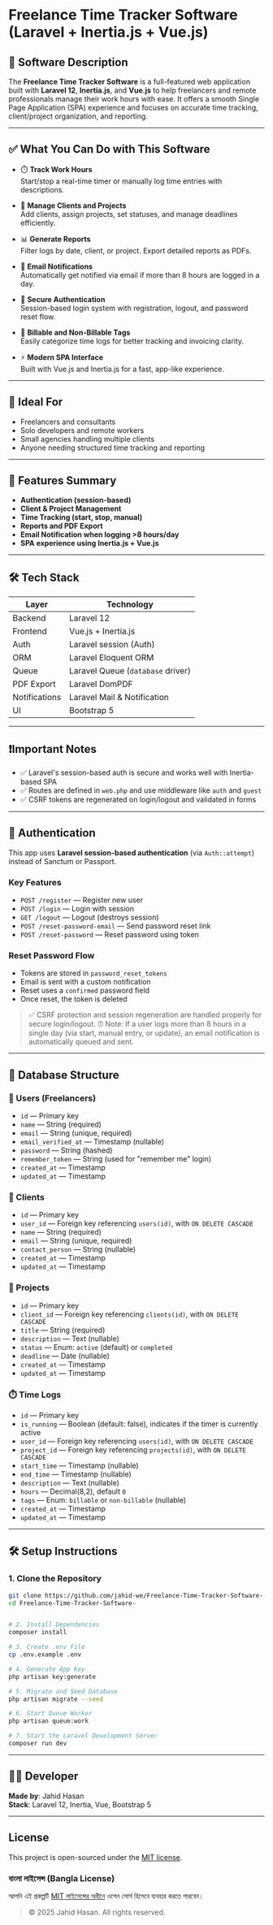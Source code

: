 # Freelance Time Tracker Software (Laravel + Inertia.js + Vue.js)
## 📄 Software Description

The **Freelance Time Tracker Software** is a full-featured web application built with **Laravel 12**, **Inertia.js**, and **Vue.js** to help freelancers and remote professionals manage their work hours with ease. It offers a smooth Single Page Application (SPA) experience and focuses on accurate time tracking, client/project organization, and reporting.

---

## ✅ What You Can Do with This Software

- ⏱️ **Track Work Hours**  
  Start/stop a real-time timer or manually log time entries with descriptions.

- 👥 **Manage Clients and Projects**  
  Add clients, assign projects, set statuses, and manage deadlines efficiently.

- 📊 **Generate Reports**  
  Filter logs by date, client, or project. Export detailed reports as PDFs.

- 📧 **Email Notifications**  
  Automatically get notified via email if more than 8 hours are logged in a day.

- 🔐 **Secure Authentication**  
  Session-based login system with registration, logout, and password reset flow.

- 🧮 **Billable and Non-Billable Tags**  
  Easily categorize time logs for better tracking and invoicing clarity.

- ⚡ **Modern SPA Interface**  
  Built with Vue.js and Inertia.js for a fast, app-like experience.

---

## 🎯 Ideal For

- Freelancers and consultants
- Solo developers and remote workers
- Small agencies handling multiple clients
- Anyone needing structured time tracking and reporting

---

## 🚀 Features Summary

- **Authentication (session-based)**
- **Client & Project Management**
- **Time Tracking (start, stop, manual)**
- **Reports and PDF Export**
- **Email Notification when logging >8 hours/day**
- **SPA experience using Inertia.js + Vue.js**

---

## 🛠️ Tech Stack

| Layer         | Technology                        |
| ------------- | --------------------------------- |
| Backend       | Laravel 12                        |
| Frontend      | Vue.js + Inertia.js               |
| Auth          | Laravel session (Auth)            |
| ORM           | Laravel Eloquent ORM              |
| Queue         | Laravel Queue (`database` driver) |
| PDF Export    | Laravel DomPDF                    |
| Notifications | Laravel Mail & Notification       |
| UI            | Bootstrap 5                       |

---

## ❗Important Notes

- ✅ Laravel's session-based auth is secure and works well with Inertia-based SPA
- ✅ Routes are defined in `web.php` and use middleware like `auth` and `guest`
- ✅ CSRF tokens are regenerated on login/logout and validated in forms

---
## 🔐 Authentication

This app uses **Laravel session-based authentication** (via `Auth::attempt`) instead of Sanctum or Passport.

### Key Features

- `POST /register` — Register new user
- `POST /login` — Login with session
- `GET /logout` — Logout (destroys session)
- `POST /reset-password-email` — Send password reset link
- `POST /reset-password` — Reset password using token

### Reset Password Flow

- Tokens are stored in `password_reset_tokens`
- Email is sent with a custom notification
- Reset uses a `confirmed` password field
- Once reset, the token is deleted

> ✅ CSRF protection and session regeneration are handled properly for secure login/logout.
> ⏰ Note: If a user logs more than 8 hours in a single day (via start, manual entry, or update), an email notification is automatically queued and sent.


---

## 🧱 Database Structure

### 👤 Users (Freelancers)

- `id` — Primary key  
- `name` — String (required)  
- `email` — String (unique, required)  
- `email_verified_at` — Timestamp (nullable)  
- `password` — String (hashed)  
- `remember_token` — String (used for "remember me" login)  
- `created_at` — Timestamp  
- `updated_at` — Timestamp  

### 👥 Clients

- `id` — Primary key  
- `user_id` — Foreign key referencing `users(id)`, with `ON DELETE CASCADE`  
- `name` — String (required)  
- `email` — String (unique, required)  
- `contact_person` — String (nullable)  
- `created_at` — Timestamp  
- `updated_at` — Timestamp  

### 📁 Projects

- `id` — Primary key  
- `client_id` — Foreign key referencing `clients(id)`, with `ON DELETE CASCADE`  
- `title` — String (required)  
- `description` — Text (nullable)  
- `status` — Enum: `active` (default) or `completed`  
- `deadline` — Date (nullable)  
- `created_at` — Timestamp  
- `updated_at` — Timestamp  

### ⏱️ Time Logs

- `id` — Primary key
- `is_running` — Boolean (default: false), indicates if the timer is currently active
- `user_id` — Foreign key referencing `users(id)`, with `ON DELETE CASCADE`
- `project_id` — Foreign key referencing `projects(id)`, with `ON DELETE CASCADE`
- `start_time` — Timestamp (nullable)
- `end_time` — Timestamp (nullable)
- `description` — Text (nullable)
- `hours` — Decimal(8,2), default `0`
- `tags` — Enum: `billable` or `non-billable` (nullable)
- `created_at` — Timestamp
- `updated_at` — Timestamp

---

## 🛠️ Setup Instructions

### 1. Clone the Repository

```bash
git clone https://github.com/jahid-we/Freelance-Time-Tracker-Software-.git
cd Freelance-Time-Tracker-Software-


# 2. Install Dependencies
composer install

# 3. Create .env File
cp .env.example .env

# 4. Generate App Key
php artisan key:generate

# 5. Migrate and Seed Database
php artisan migrate --seed

# 6. Start Queue Worker
php artisan queue:work

# 7. Start the Laravel Development Server
composer run dev

```
---

## 🧑‍💻 Developer

**Made by**: Jahid Hasan  
**Stack**: Laravel 12, Inertia, Vue, Bootstrap 5

---

## License

This project is open-sourced under the [MIT license](LICENSE).

### বাংলা লাইসেন্স (Bangla License)

আপনি এই প্রকল্পটি [MIT লাইসেন্সের অধীনে](LICENSE_BN.txt) ওপেন সোর্স হিসেবে ব্যবহার করতে পারবেন।

> © 2025 Jahid Hasan. All rights reserved.

